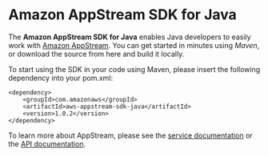 Amazon AppStream SDK for Java
=============================

The **Amazon AppStream SDK for Java** enables Java developers to easily work with [Amazon AppStream][appstream]. You can get started in minutes using *Maven*, or download the source from here and build it locally.

To start using the SDK in your code using Maven, please insert the following dependency into your pom.xml:

    <dependency>
        <groupId>com.amazonaws</groupId>
        <artifactId>aws-appstream-sdk-java</artifactId>
        <version>1.0.2</version>
    </dependency>

To learn more about AppStream, please see the [service documentation][service-docs] or the [API documentation][api-docs].

[appstream]: http://aws.amazon.com/appstream/
[service-docs]: http://docs.aws.amazon.com/appstream/latest/developerguide/appstream-intro.html
[api-docs]: http://docs.aws.amazon.com/appstream/latest/developerguide/rest-api.html

